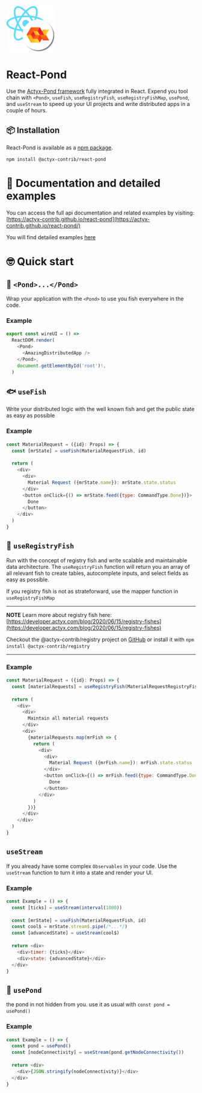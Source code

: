 <img width="130px" src="https://raw.githubusercontent.com/actyx-contrib/react-pond/master/icon.png?token=AATHWQIC5RWS62GY3OINH3C645MHQ">

# React-Pond

Use the [Actyx-Pond framework](https://developer.actyx.com/docs/pond/getting-started/) fully integrated in React. Expend you tool chain with `<Pond>`, `useFish`, `useRegistryFish`, `useRegistryFishMap`, `usePond`, and `useStream` to speed up your UI projects and write distributed apps in a couple of hours.  

## 📦 Installation

React-Pond is available as a [npm package](https://www.npmjs.com/package/@actyx-contrib/react-pond).

```shell
npm install @actyx-contrib/react-pond
```

# 📖  Documentation and detailed examples

You can access the full api documentation and related examples by visiting: [https://actyx-contrib.github.io/react-pond](https://actyx-contrib.github.io/react-pond/)

You will find detailed examples [here](https://github.com/actyx-contrib/react-pond/tree/master/example)

# 🤓 Quick start

## 🌊 `<Pond>...</Pond>`

Wrap your application with the `<Pond>` to use you fish everywhere in the code.

### Example

```js
export const wireUI = () =>
  ReactDOM.render(
    <Pond>
      <AmazingDistributedApp />
    </Pond>,
    document.getElementById('root')!,
  )
```

## 🐟 `useFish`

Write your distributed logic with the well known fish and get the public state as easy as possible

### Example

```js
const MaterialRequest = ({id}: Props) => {
  const [mrState] = useFish(MaterialRequestFish, id)

  return (
    <div>
      <div>
        Material Request ({mrState.name}): mrState.state.status
      </div>
      <button onClick={() => mrState.feed({type: CommandType.Done})}>
        Done
      </button>
    </div>
  )
}
```

## 🎏 `useRegistryFish`

Run with the concept of registry fish and write scalable and maintainable data architecture. The `useRegistryFish` function will return you an array of all relevant fish to create tables, autocomplete inputs, and select fields as easy as possible.

If you registry fish is not as strateforward, use the mapper function in `useRegistryFishMap`

---
**NOTE**
Learn more about registry fish here: [https://developer.actyx.com/blog/2020/06/15/registry-fishes](https://developer.actyx.com/blog/2020/06/15/registry-fishes) 

Checkout the @actyx-contrib/registry project on [GitHub](https://github.com/actyx-contrib/registry) or install it with `npm install @actyx-contrib/registry`

---

### Example

```js
const MaterialRequest = ({id}: Props) => {
  const [materialRequests] = useRegistryFish(MaterialRequestRegistryFish, MaterialRequestFish)

  return (
    <div>
      <div>
        Maintain all material requests
      </div>
      <div>
        {materialRequests.map(mrFish => {
          return (
            <div>
              <div>
                Material Request ({mrFish.name}): mrFish.state.status
              </div>
              <button onClick={() => mrFish.feed({type: CommandType.Done})}>
                Done
              </button>
            </div>
          )
        })}
      </div>
    </div>
  )
}
```

## `useStream`

If you already have some complex `Observables` in your code. Use the `useStream` function to turn it into a state and render your UI.

### Example

```js
const Example = () => {
  const [ticks] = useStream(interval(1000))

  const [mrState] = useFish(MaterialRequestFish, id)
  const cool$ = mrState.stream$.pipe(/*...*/)
  const [advancedState] = useStream(cool$)

  return <div>
    <div>timer: {ticks}</div>
    <div>state: {advancedState}</div>
  </div>
}
```

## 🌊 `usePond`

the pond in not hidden from you. use it as usual with `const pond = usePond()`

### Example

```js
const Example = () => {
  const pond = usePond()
  const [nodeConnectivity] = useStream(pond.getNodeConnectivity())

  return <div>
    <div>{JSON.stringify(nodeConnectivity)}</div>
  </div>
}
```
